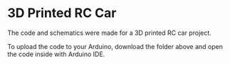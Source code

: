 # 3D Printed RC Car

The code and schematics were made for a 3D printed RC car project.

To upload the code to your Arduino, download the folder above and open the code inside with Arduino IDE.
